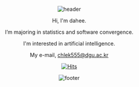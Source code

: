<div align = center>
    
  ![header](https://capsule-render.vercel.app/api?type=Waving&color=0:20B2AA,50:4682B4,100:20B2AA&height=90&section=header&text=&fontSize=0)
  
  
  
Hi, I'm dahee. 
    
I’m majoring in statistics and software convergence. 
    
I'm interested in artificial intelligence.  
    
My e-mail, chlek555@dgu.ac.kr 
    

    
[![Hits](https://hits.seeyoufarm.com/api/count/incr/badge.svg?url=https%3A%2F%2Fgithub.com%2Fdaheeda&count_bg=%23FFB6C1&title_bg=%23000000&icon=github.svg&icon_color=%23FFB6C1&title=HITS&edge_flat=false)](https://hits.seeyoufarm.com)

    
![footer](https://capsule-render.vercel.app/api?type=Waving&color=0:20B2AA,50:4682B4,100:20B2AA&height=90&section=footer&text=&fontSize=0)
